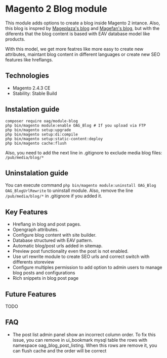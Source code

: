 # Magento 2 Blog module
This module adds options to create a blog inside Magento 2 intance. Also, this blog is inspred by [Mageplaza's blog](https://github.com/mageplaza/magento-2-blog) and [Magefan's blog](https://github.com/magefan/module-blog), but with the diferents that the blog content is based with EAV database model like products.

With this model, we get more featres like more easy to create new attributes, maintant blog content in different languages or create new SEO features like hreflangs.

## Technologies
- Magento 2.4.3 CE
- Stability: Stable Build

## Instalation guide
```
composer require oag/module-blog
php bin/magento module:enable OAG_Blog # If you upload via FTP
php bin/magento setup:upgrade
php bin/magento setup:di:compile
php bin/magento setup:static-content:deploy
php bin/magento cache:flush
```
Also, you need to add the next line in .gitignore to exclude media blog files: ```/pub/media/blog/*```
## Uninstalation guide
You can execute command ```php bin/magento module:uninstall OAG_Blog OAG_BlogUrlRewrite``` to uninstall module.
Also, remove the line ```/pub/media/blog/*``` in .gitignore if you added it.

## Key Features
- Hreflang in blog and post pages.
- Opengraph attributes.
- Configure blog content with site builder.
- Database structured with EAV pattern.
- Automatic blog/post urls added in sitemap.
- Preview post functionality even the post is not enabled.
- Use url rewrite module to create SEO urls and correct switch with differents storeview
- Configure multiples permission to add option to admin users to manage blog posts and configurations
- Rich snippets in blog post page

## Future Features
TODO

## FAQ
- The post list admin panel show an incorrect column order.
To fix this issue, you can remove in ui_bookmark mysql table the rows with namespace oag_blog_post_listing. When this rows are remove it, you can flush cache and the order will be correct
